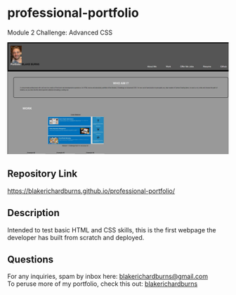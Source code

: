 # professional-portfolio
Module 2 Challenge: Advanced CSS

![Alt text](./assets/screenshot.JPG "Screenshot")

## Repository Link
https://blakerichardburns.github.io/professional-portfolio/

## Description
Intended to test basic HTML and CSS skills, this is the first webpage the developer has built from scratch and deployed.

## Questions
For any inquiries, spam by inbox here: blakerichardburns@gmail.com <br>
To peruse more of my portfolio, check this out: [blakerichardburns](https://github.com/blakerichardburns)